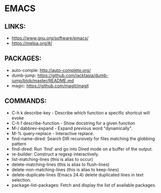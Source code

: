EMACS
=====

LINKS:
------
* https://www.gnu.org/software/emacs/
* https://melpa.org/#/

PACKAGES:
----------
* auto-comple: http://auto-complete.org/
* dumb-jump: https://github.com/jacktasia/dumb-jump/blob/master/README.md
* magic: https://github.com/magit/magit

COMMANDS:
-----------
* C-h k describe-key - Describe which function a specific shortcut will evoke
* C-h f describe-function - Show docstring for a given function
* M-/ dabbrev-expand - Expand previous word "dynamically".
* M-% query-replace - Interactive replace.
* find-name-dired: Search DIR recursively for files matching the globbing pattern
* find-dired: Run `find' and go into Dired mode on a buffer of the output.
* re-builder: Construct a regexp interactively.
* list-matching-lines (this is alias to occur)
* delete-matching-lines (this is alias to flush-lines)
* delete-non-matching-lines (this is alias to keep-lines)
* delete-duplicate-lines (Emacs 24.4) delete duplicated lines in text selection.
* package-list-packages: Fetch and display the list of available packages.